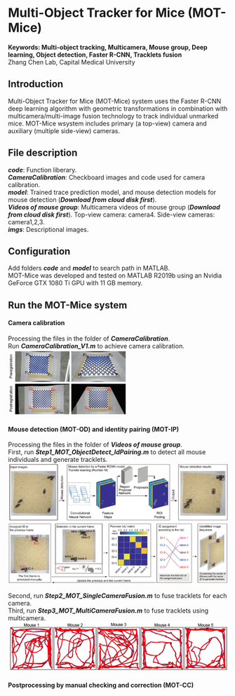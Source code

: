 # Multi-Object Tracker for Mice (MOT-Mice)
**Keywords: Multi-object tracking, Multicamera, Mouse group, Deep learning, Object detection, Faster R-CNN, Tracklets fusion** <br>
Zhang Chen Lab, Capital Medical University

## Introduction
Multi-Object Tracker for Mice (MOT-Mice) system uses the Faster R-CNN deep learning algorithm with geometric transformations in combination with multicamera/multi-image fusion technology to track individual unmarked mice.
MOT-Mice wsystem includes primary (a top-view) camera and auxiliary (multiple side-view) cameras.

## File description
***code***: Function liberary.  <br>
***CameraCalibration***: Checkboard images and code used for camera calibration. <br>
***model***: Trained trace prediction model, and mouse detection models for mouse detection (***Download from cloud disk first***). <br>
***Videos of mouse group***: Multicamera videos of mouse group (***Download from cloud disk first***). Top-view camera: camera4. Side-view cameras: camera1,2,3. <br>
***imgs***: Descriptional images.  <br>

## Configuration
Add folders ***code*** and ***model*** to search path in MATLAB.  <br>
MOT-Mice was developed and tested on MATLAB R2019b using an Nvidia GeForce GTX 1080 Ti GPU with 11 GB memory. <br>

## Run the MOT-Mice system
#### Camera calibration
Processing the files in the folder of ***CameraCalibration***. <br>
Run ***CameraCalibration_V1.m*** to achieve camera calibration. <br>
<img src="imgs/CameraCalibration-2.png" height="150px" width="auto"/> 

#### Mouse detection (MOT-OD) and identity pairing (MOT-IP)
Processing the files in the folder of ***Videos of mouse group***. <br>
First, run ***Step1_MOT_ObjectDetect_IdPairing.m*** to detect all mouse individuals and generate tracklets.  <br>
<img src="imgs/MOT_OD .png" width="600px" height="auto"/>    <br>
<img src="imgs/MOT_IP.png" width="600px" height="auto"/>    <br>

Second, run ***Step2_MOT_SingleCameraFusion.m*** to fuse tracklets for each camera.  <br>
Third, run ***Step3_MOT_MultiCameraFusion.m*** to fuse tracklets using multicamera.  <br>
<img src="imgs/trajectories-1.png" width="600px" height="auto"/>    <br>

#### Postprocessing by manual checking and correction (MOT-CC)
